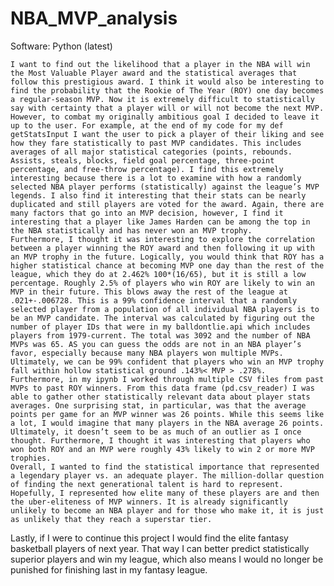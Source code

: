 # NBA_MVP_analysis
Software: Python (latest)

	I want to find out the likelihood that a player in the NBA will win the Most Valuable Player award and the statistical averages that follow this prestigious award. I think it would also be interesting to find the probability that the Rookie of The Year (ROY) one day becomes a regular-season MVP. Now it is extremely difficult to statistically say with certainty that a player will or will not become the next MVP. However, to combat my originally ambitious goal I decided to leave it up to the user. For example, at the end of my code for my def getStatsInput I want the user to pick a player of their liking and see how they fare statistically to past MVP candidates. This includes averages of all major statistical categories (points, rebounds. Assists, steals, blocks, field goal percentage, three-point percentage, and free-throw percentage). I find this extremely interesting because there is a lot to examine with how a randomly selected NBA player performs (statistically) against the league’s MVP legends. I also find it interesting that their stats can be nearly duplicated and still players are voted for the award. Again, there are many factors that go into an MVP decision, however, I find it interesting that a player like James Harden can be among the top in the NBA statistically and has never won an MVP trophy. 
	Furthermore, I thought it was interesting to explore the correlation between a player winning the ROY award and then following it up with an MVP trophy in the future. Logically, you would think that ROY has a higher statistical chance at becoming MVP one day than the rest of the league, which they do at 2.462% 100*(16/65), but it is still a low percentage. Roughly 2.5% of players who win ROY are likely to win an MVP in their future. This blows away the rest of the league at .021+-.006728. This is a 99% confidence interval that a randomly selected player from a population of all individual NBA players is to be an MVP candidate. The interval was calculated by figuring out the number of player IDs that were in my balldontlie.api which includes players from 1979-current. The total was 3092 and the number of NBA MVPs was 65. AS you can guess the odds are not in an NBA player’s favor, especially because many NBA players won multiple MVPs. Ultimately, we can be 99% confident that players who win an MVP trophy fall within hollow statistical ground .143%< MVP > .278%. 
	Furthermore, in my ipynb I worked through multiple CSV files from past MVPs to past ROY winners. From this data frame (pd.csv_reader) I was able to gather other statistically relevant data about player stats averages. One surprising stat, in particular, was that the average points per game for an MVP winner was 26 points. While this seems like a lot, I would imagine that many players in the NBA average 26 points. Ultimately, it doesn’t seem to be as much of an outlier as I once thought. Furthermore, I thought it was interesting that players who won both ROY and an MVP were roughly 43% likely to win 2 or more MVP trophies. 
	Overall, I wanted to find the statistical importance that represented a legendary player vs. an adequate player. The million-dollar question of finding the next generational talent is hard to represent. Hopefully, I represented how elite many of these players are and then the uber-eliteness of MVP winners. It is already significantly unlikely to become an NBA player and for those who make it, it is just as unlikely that they reach a superstar tier. 
Lastly, if I were to continue this project I would find the elite fantasy basketball players of next year. That way I can better predict statistically superior players and win my league, which also means I would no longer be punished for finishing last in my fantasy league. 


